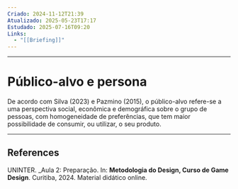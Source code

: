 ```yaml
---
Criado: 2024-11-12T21:39
Atualizado: 2025-05-23T17:17
Estudado: 2025-07-16T09:20
Links:
  - "[[Briefing]]"
---
```

---
# Público-alvo e persona

De acordo com Silva (2023) e Pazmino (2015), o público-alvo refere-se a uma perspectiva social, econômica e demográfica sobre o grupo de pessoas, com homogeneidade de preferências, que tem maior possibilidade de consumir, ou utilizar, o seu produto.

---
## References

UNINTER.  _Aula 2: Preparação. In: **Metodologia do Design, Curso de Game Design**. Curitiba, 2024. Material didático online.